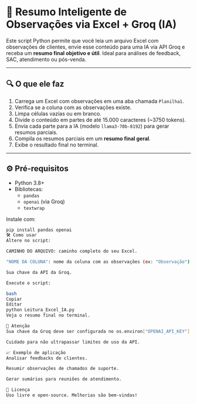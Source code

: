 # 🤖 Resumo Inteligente de Observações via Excel + Groq (IA)

Este script Python permite que você leia um arquivo Excel com observações de clientes, envie esse conteúdo para uma IA via API Groq e receba um **resumo final objetivo e útil**. Ideal para análises de feedback, SAC, atendimento ou pós-venda.

---

## 🔍 O que ele faz

1. Carrega um Excel com observações em uma aba chamada `Planilha1`.
2. Verifica se a coluna com as observações existe.
3. Limpa células vazias ou em branco.
4. Divide o conteúdo em partes de até 15.000 caracteres (~3750 tokens).
5. Envia cada parte para a IA (modelo `llama3-70b-8192`) para gerar resumos parciais.
6. Compila os resumos parciais em um **resumo final geral**.
7. Exibe o resultado final no terminal.

---

## ⚙️ Pré-requisitos

- Python 3.8+
- Bibliotecas:
  - `pandas`
  - `openai` (via Groq)
  - `textwrap`

Instale com:
```bash
pip install pandas openai
🛠️ Como usar
Altere no script:

CAMINHO DO ARQUIVO: caminho completo do seu Excel.

"NOME DA COLUNA": nome da coluna com as observações (ex: "Observação").

Sua chave da API da Groq.

Execute o script:

bash
Copiar
Editar
python Leitura_Excel_IA.py
Veja o resumo final no terminal.

🔐 Atenção
Sua chave da Groq deve ser configurada no os.environ["OPENAI_API_KEY"].

Cuidado para não ultrapassar limites de uso da API.

📈 Exemplo de aplicação
Analisar feedbacks de clientes.

Resumir observações de chamados de suporte.

Gerar sumários para reuniões de atendimento.

📄 Licença
Uso livre e open-source. Melhorias são bem-vindas!
